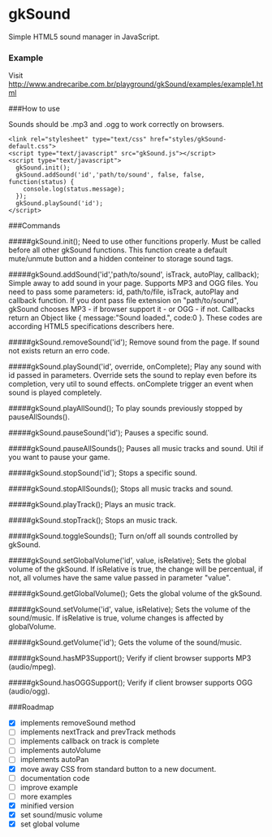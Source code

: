 gkSound
=======

Simple HTML5 sound manager in JavaScript.

### Example
Visit http://www.andrecaribe.com.br/playground/gkSound/examples/example1.html

###How to use

Sounds should be .mp3 and .ogg to work correctly on browsers.

    <link rel="stylesheet" type="text/css" href="styles/gkSound-default.css">
    <script type="text/javascript" src="gkSound.js"></script>
    <script type="text/javascript">
      gkSound.init();
      gkSound.addSound('id','path/to/sound', false, false, function(status) {
        console.log(status.message);
      });
      gkSound.playSound('id');
    </script>
    

###Commands

#####gkSound.init();
Need to use other funcitions properly. Must be called before all other gkSound functions.
This function create a default mute/unmute button and a hidden conteiner to storage sound tags.

#####gkSound.addSound('id','path/to/sound', isTrack, autoPlay, callback);
Simple away to add sound in your page. Supports MP3 and OGG files.
You need to pass some parameters: id, path/to/file, isTrack, autoPlay and callback function.
If you dont pass file extension on "path/to/sound", gkSound chooses MP3 - if browser support it - or OGG - if not.
Callbacks return an Object like { message:"Sound loaded.", code:0 }. These codes are according HTML5 specifications describers here.

#####gkSound.removeSound('id');
Remove sound from the page.
If sound not exists return an erro code.

#####gkSound.playSound('id', override, onComplete);
Play any sound with id passed in parameters.
Override sets the sound to replay even before its completion, very util to sound effects.
onComplete trigger an event when sound is played completely.

#####gkSound.playAllSound();
To play sounds previously stopped by pauseAllSounds().

#####gkSound.pauseSound('id');
Pauses a specific sound.

#####gkSound.pauseAllSounds();
Pauses all music tracks and sound.
Util if you want to pause your game.

#####gkSound.stopSound('id');
Stops a specific sound.

#####gkSound.stopAllSounds();
Stops all music tracks and sound.

#####gkSound.playTrack();
Plays an music track.

#####gkSound.stopTrack();
Stops an music track.

#####gkSound.toggleSounds();
Turn on/off all sounds controlled by gkSound.

#####gkSound.setGlobalVolume('id', value, isRelative);
Sets the global volume of the gkSound. If isRelative is true, the change will be percentual, if not, all volumes have the same value passed in parameter "value".

#####gkSound.getGlobalVolume();
Gets the global volume of the gkSound.

#####gkSound.setVolume('id', value, isRelative);
Sets the volume of the sound/music. If isRelative is true, volume changes is affected by globalVolume.

#####gkSound.getVolume('id');
Gets the volume of the sound/music.

#####gkSound.hasMP3Support();
Verify if client browser supports MP3 (audio/mpeg).

#####gkSound.hasOGGSupport();
Verify if client browser supports OGG (audio/ogg).


###Roadmap

- [x] implements removeSound method
- [ ] implements nextTrack and prevTrack methods
- [ ] implements callback on track is complete
- [ ] implements autoVolume
- [ ] implements autoPan
- [x] move away CSS from standard button to a new document.
- [ ] documentation code
- [ ] improve example
- [ ] more examples
- [x] minified version
- [x] set sound/music volume
- [x] set global volume
